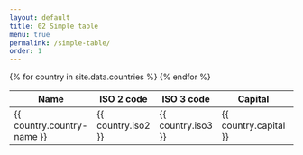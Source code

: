 ```yaml
---
layout: default
title: 02 Simple table
menu: true
permalink: /simple-table/
order: 1
---
```


<table class="table table-bordered">
<thead>
<th>Name</th>
<th>ISO 2 code</th>
<th>ISO 3 code</th>
<th>Capital</th>
<th>Region</th>
<th>Flag</th>
</thead>
<tbody>
{% for country in site.data.countries %}
<tr>
<td>{{ country.country-name }}</td>
<td>{{ country.iso2 }}</td>
<td>{{ country.iso3 }}</td>
<td>{{ country.capital }}</td>
<td>{{ country.region }}</td>
<td>{{ country.emoji }}</td>
</tr>
{% endfor %}
</tbody>
</table>
